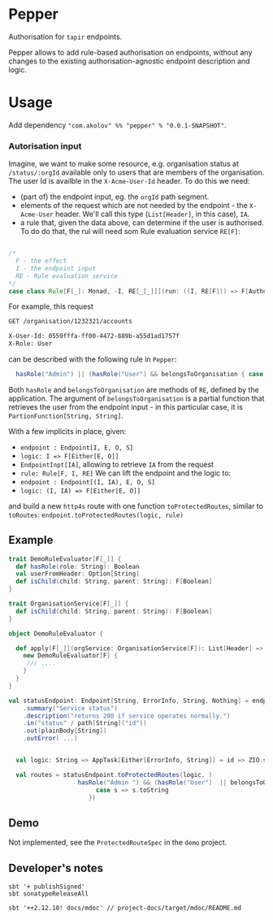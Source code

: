 # Pepper

Authorisation for `tapir` endpoints.

Pepper allows to add rule-based authorisation on endpoints, without any changes to the existing 
authorisation-agnostic endpoint description and logic.


# Usage

Add dependency `"com.akolov" %% "pepper" % "0.0.1-SNAPSHOT"`.

### Autorisation input

Imagine, we want to make some resource, e.g. organisation status at `/status/:orgId` available only to users that are
members of the organisation. The user Id is availble in the `X-Acme-User-Id` header. To do this we need:
 - (part of) the endpoint input, eg. the `orgId` path segment.
 - elements of the request which are not needed by the endpoint - the `X-Acme-User` header. We'll call this type (`List[Header]`, in this case), `IA`.
 - a rule that, given the data above, can determine if the user is authorised. To do do that, the rul will need som Rule evaluation service `RE[F]`:
```scala

/*
  F - the effect
  I - the endpoint input
  RE - Rule evaluation service
*/
case class Rule[F[_]: Monad, -I, RE[_[_]]](run: ((I, RE[F])) => F[AuthorizationResult])
```

For example, this request
```bash curl 
GET /organisation/1232321/accounts

X-User-Id: 0559fffa-ff00-4472-889b-a55d1ad1757f
X-Role: User
```

can be described with the following rule in `Pepper`:
``` scala
  hasRole("Admin") || (hasRole("User") && belongsToOrganisation { case s => s }
``` 
Both `hasRole` and `belongsToOrganisation` are methods of `RE`, defined by the application. 
The argument of `belongsToOrganisation` is a partial function that retrieves the user from the endpoint 
input - in this particular case, it is `PartionFunction[String, String]`.


With a few implicits in place, given: 
 - `endpoint : Endpoint[I, E, O, S]`
 - `logic: I => F[Either[E, O]]` 
 - `EndpointInpt[IA]`, allowing to retrieve `IA` from the request
 - `rule: Rule[F, I, RE]` 
We can lift the endpoint and the logic to:
 - `endpoint : Endpoint[(I, IA), E, O, S]`
 - `logic: (I, IA) => F[Either[E, O]]` 
 
and build a new `http4s` route with one function `toProtectedRoutes`, similar to `toRoutes`:
```endpoint.toProtectedRoutes(logic, rule)```

## Example

```scala
trait DemoRuleEvaluator[F[_]] {
  def hasRole(role: String): Boolean
  val userFromHeader: Option[String]
  def isChild(child: String, parent: String): F[Boolean]
}

trait OrganisationService[F[_]] {
  def isChild(child: String, parent: String): F[Boolean]
}

object DemoRuleEvaluator {

  def apply[F[_]](orgService: OrganisationService[F]): List[Header] => DemoRuleEvaluator[F] = { headers =>
    new DemoRuleEvaluator[F] {
     /// ....
    }
  }
}

val statusEndpoint: Endpoint[String, ErrorInfo, String, Nothing] = endpoint.get
    .summary("Service status")
    .description("returns 200 if service operates normally.")
    .in("status" / path[String]("id"))
    .out(plainBody[String])
    .outError( ...)


  val logic: String => AppTask[Either[ErrorInfo, String]] = id => ZIO.succeed(s"Item $id is OK".asRight)

  val routes = statusEndpoint.toProtectedRoutes(logic, ) 
                   hasRole("Admin ") && (hasRole("User")  || belongsToOrganisation {
                        case s => s.toString
                      })


```
## Demo

Not implemented, see the `ProtectedRouteSpec` in the `demo` project.

## Developer's notes

    sbt '+ publishSigned'
    sbt sonatypeReleaseAll

    sbt '++2.12.10! docs/mdoc' // project-docs/target/mdoc/README.md    
 


 


